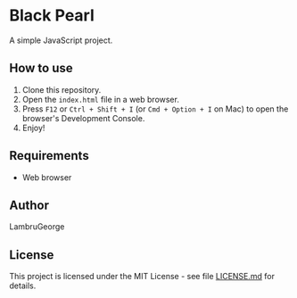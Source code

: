 # Black Pearl

A simple JavaScript project.

## How to use

1. Clone this repository.
2. Open the `index.html` file in a web browser.
3. Press `F12` or `Ctrl + Shift + I` (or `Cmd + Option + I` on Mac) to open the browser's Development Console.
4. Enjoy!

## Requirements

- Web browser

## Author

LambruGeorge

## License

This project is licensed under the MIT License - see file [LICENSE.md](LICENSE.md) for details.
